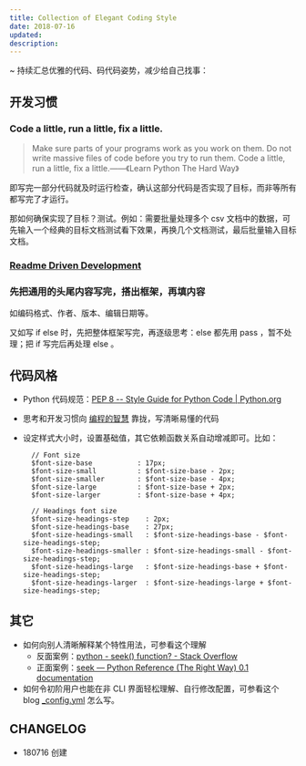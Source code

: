```yaml
---
title: Collection of Elegant Coding Style
date: 2018-07-16
updated: 
description: 
---
```




~ 持续汇总优雅的代码、码代码姿势，减少给自己找事：

## 开发习惯

### Code a little, run a little, fix a little.

> Make sure parts of your programs work as you work on them. Do not write massive files of code before you try to run them. Code a little, run a little, fix a little.——《Learn Python The Hard Way》

即写完一部分代码就及时运行检查，确认这部分代码是否实现了目标，而非等所有都写完了才运行。

那如何确保实现了目标？测试。例如：需要批量处理多个 csv 文档中的数据，可先输入一个经典的目标文档测试看下效果，再换几个文档测试，最后批量输入目标文档。

###  [Readme Driven Development](http://tom.preston-werner.com/2010/08/23/readme-driven-development.html) 

### 先把通用的头尾内容写完，搭出框架，再填内容

如编码格式、作者、版本、编辑日期等。

又如写 if else 时，先把整体框架写完，再逐级思考：else 都先用 pass ，暂不处理；把 if 写完后再处理 else 。



## 代码风格

- Python 代码规范：[PEP 8 -- Style Guide for Python Code | Python.org](https://www.python.org/dev/peps/pep-0008/) 
- 思考和开发习惯向 [编程的智慧](http://www.yinwang.org/blog-cn/2015/11/21/programming-philosophy) 靠拢，写清晰易懂的代码
- 设定样式大小时，设置基础值，其它依赖函数关系自动增减即可。比如：

        // Font size
        $font-size-base           : 17px;
        $font-size-small          : $font-size-base - 2px;
        $font-size-smaller        : $font-size-base - 4px;
        $font-size-large          : $font-size-base + 2px;
        $font-size-larger         : $font-size-base + 4px;
        
        // Headings font size
        $font-size-headings-step    : 2px;
        $font-size-headings-base    : 27px;
        $font-size-headings-small   : $font-size-headings-base - $font-size-headings-step;
        $font-size-headings-smaller : $font-size-headings-small - $font-size-headings-step;
        $font-size-headings-large   : $font-size-headings-base + $font-size-headings-step;
        $font-size-headings-larger  : $font-size-headings-large + $font-size-headings-step;

## 其它

- 如何向别人清晰解释某个特性用法，可参看这个理解
    - 反面案例：[python - seek() function? - Stack Overflow](https://stackoverflow.com/questions/11696472/seek-function)
    - 正面案例：[seek — Python Reference (The Right Way) 0.1 documentation](https://python-reference.readthedocs.io/en/latest/docs/file/seek.html)
- 如何令初阶用户也能在非 CLI 界面轻松理解、自行修改配置，可参看这个  blog [_config.yml](https://github.com/sunnyhuang42/ishanshan.github.io/blob/v2/_config.yml) 怎么写。



## CHANGELOG 

- 180716 创建


